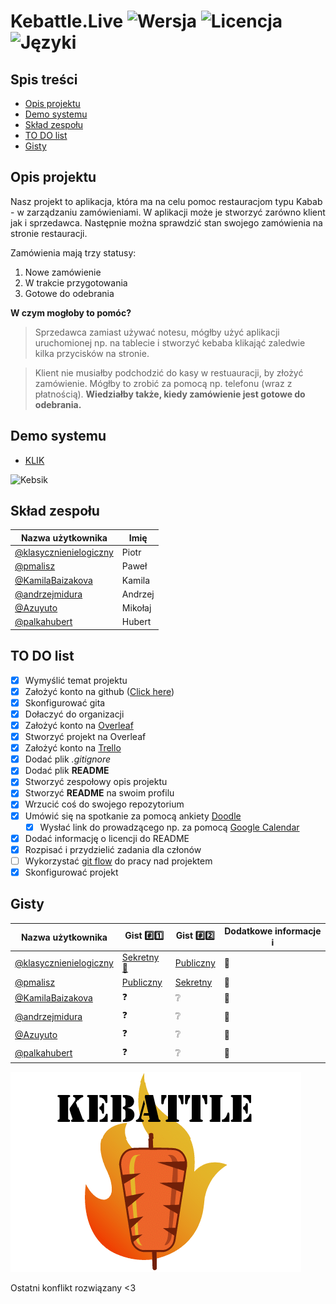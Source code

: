 # Kebattle.Live ![Wersja](https://github.com/AGH-Narzedzia-Informatyczne/Kebattle.Live/blob/master/Obrazki/version.PNG) ![Licencja](https://github.com/AGH-Narzedzia-Informatyczne/Kebattle.Live/blob/master/Obrazki/license.PNG) ![Języki](https://github.com/AGH-Narzedzia-Informatyczne/Kebattle.Live/blob/master/Obrazki/lang.PNG)

## Spis treści

* [Opis projektu](#opis-projektu)
* [Demo systemu](#demo-systemu)
* [Skład zespołu](#skład-zespołu)
* [TO DO list](#to-do-list)
* [Gisty](#gisty)

## Opis projektu

Nasz projekt to aplikacja, która ma na celu pomoc restauracjom typu Kabab - w zarządzaniu zamówieniami. W aplikacji może je stworzyć zarówno klient jak i sprzedawca. Następnie można sprawdzić stan swojego zamówienia na stronie restauracji.

Zamówienia mają trzy statusy:
1. Nowe zamówienie
2. W trakcie przygotowania
3. Gotowe do odebrania

**W czym mogłoby to pomóc?**
> Sprzedawca zamiast używać notesu, mógłby użyć aplikacji uruchomionej np. na tablecie i stworzyć kebaba klikająć zaledwie kilka przycisków na stronie.

> Klient nie musiałby podchodzić do kasy w restuauracji, by złożyć zamówienie. Mógłby to zrobić za pomocą np. telefonu (wraz z płatnością). **Wiedziałby także, kiedy zamówienie jest gotowe do odebrania.**

## Demo systemu

* [KLIK](http://kebattle.azurewebsites.net/)

![Kebsik](https://i.postimg.cc/W4xyq6YM/Daco-5453030.png)

## Skład zespołu

Nazwa użytkownika | Imię
------------------|-----
[@klasycznienielogiczny](https://github.com/klasycznienielogiczny) | Piotr
[@pmalisz](https://github.com/pmalisz) | Paweł
[@KamilaBaizakova](https://github.com/KamilaBaizakova) | Kamila
[@andrzejmidura](https://github.com/andrzejmidura) | Andrzej
[@Azuyuto](https://github.com/Azuyuto) | Mikołaj
[@palkahubert](https://github.com/palkahubert) | Hubert

## TO DO list
- [x] Wymyślić temat projektu
- [x] Założyć konto na github ([Click here](https://github.com/klasycznienielogiczny))
- [x] Skonfigurować gita
- [x] Dołaczyć do organizacji
- [x] Założyć konto na [Overleaf](https://overleaf.com)
- [x] Stworzyć projekt na Overleaf
- [x] Założyć konto na [Trello](https://trello.com/)
- [x] Dodać plik _.gitignore_
- [x] Dodać plik __README__
- [x] Stworzyć zespołowy opis projektu
- [x] Stworzyć __README__ na swoim profilu
- [x] Wrzucić coś do swojego repozytorium
- [x] Umówić się na spotkanie za pomocą ankiety [Doodle](https://doodle.com/en/)
	- [x] Wysłać link do prowadzącego np. za pomocą [Google Calendar](https://calendar.google.com/)
- [x] Dodać informację o licencji do README
- [x] Rozpisać i przydzielić zadania dla członów
- [ ] Wykorzystać [git flow](https://guides.github.com/introduction/flow/) do pracy nad projektem
- [x] Skonfigurować projekt

## Gisty

Nazwa użytkownika | Gist :hash::one: | Gist :hash::two: | Dodatkowe informacje :information_source:
------------------|------------------|------------------|-------------------------------
[@klasycznienielogiczny](https://github.com/klasycznienielogiczny) | [Sekretny :lock_with_ink_pen:](https://gist.github.com/klasycznienielogiczny/ca73fff7d06312628d9050b21d544a19) | [Publiczny](https://gist.github.com/klasycznienielogiczny/d911bebdf897da25ca01ea7489177add)| :put_litter_in_its_place:
[@pmalisz](https://github.com/pmalisz) | [Publiczny](https://gist.github.com/pmalisz/7ddb879d79da5c4708a7da0e5434f34a) | [Sekretny](https://gist.github.com/pmalisz/769e368ff406f25d1bcc4199db37a75c) | :put_litter_in_its_place:
[@KamilaBaizakova](https://github.com/KamilaBaizakova) | :question: | :grey_question: | :put_litter_in_its_place:
[@andrzejmidura](https://github.com/andrzejmidura) | :question: | :grey_question: | :put_litter_in_its_place:
[@Azuyuto](https://github.com/Azuyuto) | :question: | :grey_question: | :put_litter_in_its_place:
[@palkahubert](https://github.com/palkahubert) | :question: | :grey_question: | :put_litter_in_its_place:


![Kebab](https://github.com/palkahubert/test/blob/main/kebattle%20logo.png)

Ostatni konflikt rozwiązany <3

